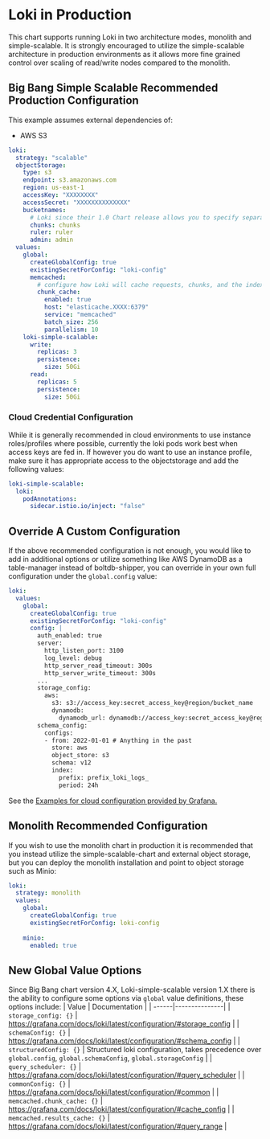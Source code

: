 # Loki in Production

This chart supports running Loki in two architecture modes, monolith and simple-scalable. It is strongly encouraged to utilize the simple-scalable architecture in production environments as it allows more fine grained control over scaling of read/write nodes compared to the monolith. 


## Big Bang Simple Scalable Recommended Production Configuration
This example assumes external dependencies of: 
* AWS S3
```yaml
loki:
  strategy: "scalable"
  objectStorage: 
    type: s3
    endpoint: s3.amazonaws.com
    region: us-east-1
    accessKey: "XXXXXXXX"
    accessSecret: "XXXXXXXXXXXXXX"
    bucketnames:
      # Loki since their 1.0 Chart release allows you to specify separate buckets.
      chunks: chunks
      ruler: ruler
      admin: admin
  values:
    global:
      createGlobalConfig: true
      existingSecretForConfig: "loki-config"
      memcached:
        # configure how Loki will cache requests, chunks, and the index to a backing cach store.
        chunk_cache:
          enabled: true
          host: "elasticache.XXXX:6379"
          service: "memcached"
          batch_size: 256
          parallelism: 10
    loki-simple-scalable:
      write:
        replicas: 3
        persistence:
          size: 50Gi
      read:
        replicas: 5
        persistence:
          size: 50Gi
```

### Cloud Credential Configuration
While it is generally recommended in cloud environments to use instance roles/profiles where possible, currently the loki pods work best when access keys are fed in. If however you do want to use an instance profile, make sure it has appropriate access to the objectstorage and add the following values:
```yaml
loki-simple-scalable:
  loki:
    podAnnotations:
      sidecar.istio.io/inject: "false"
```

## Override A Custom Configuration
If the above recommended configuration is not enough, you would like to add in additional options or utilize something like AWS DynamoDB as a table-manager instead of boltdb-shipper, you can override in your own full configuration under the `global.config` value:
```yaml
loki:
  values:
    global:
      createGlobalConfig: true
      existingSecretForConfig: "loki-config"
      config: |
        auth_enabled: true
        server:
          http_listen_port: 3100
          log_level: debug
          http_server_read_timeout: 300s
          http_server_write_timeout: 300s
        ...
        storage_config:
          aws:
            s3: s3://access_key:secret_access_key@region/bucket_name
            dynamodb:
              dynamodb_url: dynamodb://access_key:secret_access_key@region
        schema_config:
          configs:
          - from: 2022-01-01 # Anything in the past
            store: aws
            object_store: s3
            schema: v12
            index:
              prefix: prefix_loki_logs_
              period: 24h
```
See the [Examples for cloud configuration provided by Grafana.](https://grafana.com/docs/loki/latest/configuration/examples/)

## Monolith Recommended Configuration
If you wish to use the monolith chart in production it is recommended that you instead utilize the simple-scalable-chart and external object storage, but you can deploy the monolith installation and point to object storage such as Minio: 
```yaml
loki:
  strategy: monolith
  values:
    global:
      createGlobalConfig: true
      existingSecretForConfig: loki-config
    
    minio:
      enabled: true
```

## New Global Value Options
Since Big Bang chart version 4.X, Loki-simple-scalable version 1.X there is the ability to configure some options via `global` value definitions, these options include:
| Value | Documentation |
| ------|---------------|
| `storage_config: {}` | https://grafana.com/docs/loki/latest/configuration/#storage_config |
| `schemaConfig: {}` | https://grafana.com/docs/loki/latest/configuration/#schema_config |
| `structuredConfig: {}` | Structured loki configuration, takes precedence over `global.config`, `global.schemaConfig`, `global.storageConfig` |
| `query_scheduler: {}` | https://grafana.com/docs/loki/latest/configuration/#query_scheduler |
| `commonConfig: {}` | https://grafana.com/docs/loki/latest/configuration/#common |
| `memcached.chunk_cache: {}` | https://grafana.com/docs/loki/latest/configuration/#cache_config |
| `memcached.results_cache: {}` | https://grafana.com/docs/loki/latest/configuration/#query_range |
